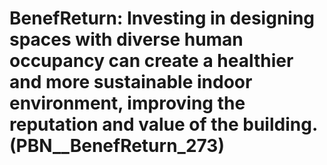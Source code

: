 # BenefReturn: __Investing in designing spaces with diverse human occupancy can create a healthier and more sustainable indoor environment, improving the reputation and value of the building.__ (PBN__BenefReturn_273)

